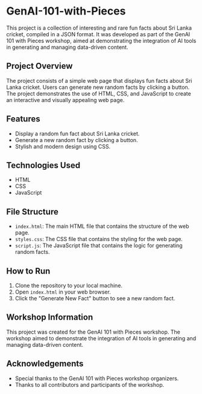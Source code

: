 # GenAI-101-with-Pieces

This project is a collection of interesting and rare fun facts about Sri Lanka cricket, compiled in a JSON format. It was developed as part of the GenAI 101 with Pieces workshop, aimed at demonstrating the integration of AI tools in generating and managing data-driven content.

## Project Overview

The project consists of a simple web page that displays fun facts about Sri Lanka cricket. Users can generate new random facts by clicking a button. The project demonstrates the use of HTML, CSS, and JavaScript to create an interactive and visually appealing web page.

## Features

- Display a random fun fact about Sri Lanka cricket.
- Generate a new random fact by clicking a button.
- Stylish and modern design using CSS.

## Technologies Used

- HTML
- CSS
- JavaScript

## File Structure

- `index.html`: The main HTML file that contains the structure of the web page.
- `styles.css`: The CSS file that contains the styling for the web page.
- `script.js`: The JavaScript file that contains the logic for generating random facts.

## How to Run

1. Clone the repository to your local machine.
2. Open `index.html` in your web browser.
3. Click the "Generate New Fact" button to see a new random fact.

## Workshop Information

This project was created for the GenAI 101 with Pieces workshop. The workshop aimed to demonstrate the integration of AI tools in generating and managing data-driven content.

## Acknowledgements

- Special thanks to the GenAI 101 with Pieces workshop organizers.
- Thanks to all contributors and participants of the workshop.
